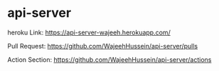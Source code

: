 # api-server

heroku Link: https://api-server-wajeeh.herokuapp.com/

Pull Request: https://github.com/WajeehHussein/api-server/pulls

Action Section: https://github.com/WajeehHussein/api-server/actions

